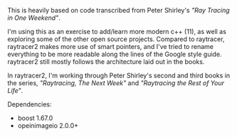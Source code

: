 
This is heavily based on code transcribed from
Peter Shirley's *"Ray Tracing in One Weekend"*.

I'm using this as an exercise to add/learn more modern c++ (11),
as well as exploring some of the other open source projects.
Compared to raytracer, raytracer2 makes more use of smart
pointers, and I've tried to rename everything to be more readable
along the lines of the Google style guide. raytracer2 still mostly
follows the architecture laid out in the books.

In raytracer2, I'm working through Peter Shirley's second and
third books in the series, *"Raytracing, The Next Week"* and
*"Raytracing the Rest of Your Life"*.

Dependencies:
* boost 1.67.0
* opeinimageio 2.0.0+


